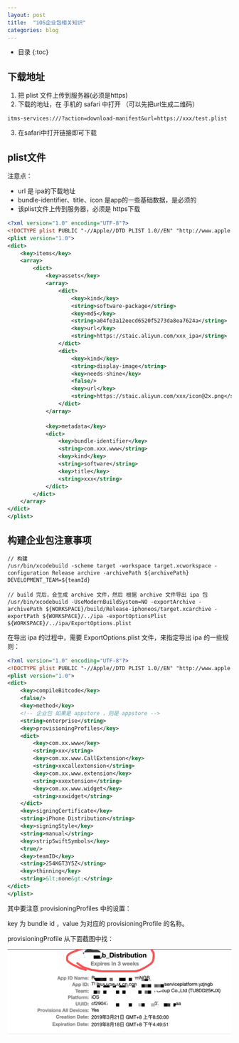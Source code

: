 ```yaml
---
layout: post
title:  "iOS企业包相关知识"
categories: blog
---
```


* 目录
{:toc}

## 下载地址

1. 把 plist 文件上传到服务器(必须是https)
2. 下载的地址，在 手机的 safari 中打开 （可以先把url生成二维码）
```
itms-services:///?action=download-manifest&url=https://xxx/test.plist
```
3. 在safari中打开链接即可下载

## plist文件

注意点：

- url 是 ipa的下载地址
- bundle-identifier、title、icon 是app的一些基础数据，是必须的
- 该plist文件上传到服务器，必须是 https下载

``` xml
<?xml version="1.0" encoding="UTF-8"?>
<!DOCTYPE plist PUBLIC "-//Apple//DTD PLIST 1.0//EN" "http://www.apple.com/DTDs/PropertyList-1.0.dtd">
<plist version="1.0">
<dict>
	<key>items</key>
	<array>
		<dict>
			<key>assets</key>
			<array>
				<dict>
					<key>kind</key>
					<string>software-package</string>
					<key>md5</key>
					<string>a04fe3a12eecd6520f5273da8ea7624a</string>
					<key>url</key>
					<string>https://staic.aliyun.com/xxx_ipa</string>
				</dict>
				<dict>
					<key>kind</key>
					<string>display-image</string>
					<key>needs-shine</key>
					<false/>
					<key>url</key>
					<string>https://staic.aliyun.com/xxx/icon@2x.png</string>
				</dict>
			</array>

			<key>metadata</key>
			<dict>
				<key>bundle-identifier</key>
				<string>com.xxx.www</string>
				<key>kind</key>
				<string>software</string>
				<key>title</key>
				<string>xxx</string>
			</dict>
		</dict>
	</array>
</dict>
</plist>
```

## 构建企业包注意事项

```
// 构建
/usr/bin/xcodebuild -scheme target -workspace target.xcworkspace -configuration Release archive -archivePath ${archivePath} DEVELOPMENT_TEAM=${teamId}

// build 完后，会生成 archive 文件，然后 根据 archive 文件导出 ipa 包
/usr/bin/xcodebuild -UseModernBuildSystem=NO -exportArchive -archivePath ${WORKSPACE}/build/Release-iphoneos/target.xcarchive -exportPath ${WORKSPACE}/../ipa -exportOptionsPlist ${WORKSPACE}/../ipa/ExportOptions.plist
```

在导出 ipa 的过程中，需要 ExportOptions.plist 文件，来指定导出 ipa 的一些规则：

``` xml
<?xml version="1.0" encoding="UTF-8"?>
<!DOCTYPE plist PUBLIC "-//Apple//DTD PLIST 1.0//EN" "http://www.apple.com/DTDs/PropertyList-1.0.dtd">
<plist version="1.0">
<dict>
	<key>compileBitcode</key>
	<false/>
	<key>method</key>
	<!-- 企业包 如果是 appstore ，则是 appstore -->
	<string>enterprise</string>
	<key>provisioningProfiles</key>
	<dict>
		<key>com.xx.www</key>
		<string>xx</string>
		<key>com.xx.www.CallExtension</key>
		<string>xxcallextension</string>
		<key>com.xx.www.extension</key>
		<string>xxextension</string>
		<key>com.xx.www.widget</key>
		<string>xxwidget</string>
	</dict>
	<key>signingCertificate</key>
	<string>iPhone Distribution</string>
	<key>signingStyle</key>
	<string>manual</string>
	<key>stripSwiftSymbols</key>
	<true/>
	<key>teamID</key>
	<string>254KGT3Y5Z</string>
	<key>thinning</key>
	<string>&lt;none&gt;</string>
</dict>
</plist>
```

其中要注意 provisioningProfiles 中的设置：

key 为 bundle id ，value 为对应的 provisioningProfile 的名称。

provisioningProfile 从下面截图中找：

![](/assets/img/provisioningfile-name.jpeg)



